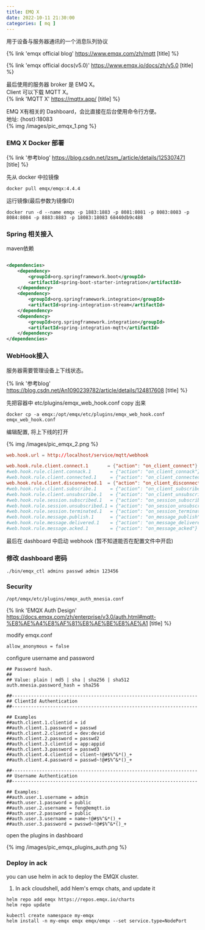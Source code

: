 ```yaml
---
title: EMQ X
date: 2022-10-11 21:30:00
categories: [ mq ]
---
```


用于设备与服务器通讯的一个消息队列协议

{% link 'emqx official blog' https://www.emqx.com/zh/mqtt [title] %}

{% link 'emqx official docs(v5.0)' https://www.emqx.io/docs/zh/v5.0 [title] %}


<!-- more -->

最后使用的服务器 broker 是 EMQ X。    
Client 可以下载 MQTT X。  
{% link 'MQTT X' https://mqttx.app/ [title] %}

EMQ X有相关的 Dashboard，会比直接在后台使用命令行方便。  
地址: {host}:18083  
{% img /images/pic_emqx_1.png %}

### EMQ X Docker 部署

{% link '参考blog' https://blog.csdn.net/lzsm_/article/details/125307471 [title] %}

先从 docker 中拉镜像

```shell
docker pull emqx/emqx:4.4.4
```

运行镜像(最后参数为镜像ID)

```shell
docker run -d --name emqx -p 1883:1883 -p 8081:8081 -p 8083:8083 -p 8084:8084 -p 8883:8883 -p 18083:18083 68440db9c488
```

### Spring 相关接入

maven依赖

```xml

<dependencies>
    <dependency>
        <groupId>org.springframework.boot</groupId>
        <artifactId>spring-boot-starter-integration</artifactId>
    </dependency>
    <dependency>
        <groupId>org.springframework.integration</groupId>
        <artifactId>spring-integration-stream</artifactId>
    </dependency>
    <dependency>
        <groupId>org.springframework.integration</groupId>
        <artifactId>spring-integration-mqtt</artifactId>
    </dependency>
</dependencies>
```

### WebHook接入

服务器需要管理设备上下线状态。

{% link '参考blog' https://blog.csdn.net/An1090239782/article/details/124817608 [title] %}

先把容器中 etc/plugins/emqx_web_hook.conf copy 出来

```shell
docker cp -a emqx:/opt/emqx/etc/plugins/emqx_web_hook.conf emqx_web_hook.conf
```

编辑配置, 将上下线的打开

{% img /images/pic_emqx_2.png %}

```conf
web.hook.url = http://localhost/service/mqtt/webhook

web.hook.rule.client.connect.1       = {"action": "on_client_connect"}
#web.hook.rule.client.connack.1       = {"action": "on_client_connack"}
#web.hook.rule.client.connected.1     = {"action": "on_client_connected"}
web.hook.rule.client.disconnected.1  = {"action": "on_client_disconnected"}
#web.hook.rule.client.subscribe.1     = {"action": "on_client_subscribe"}
#web.hook.rule.client.unsubscribe.1   = {"action": "on_client_unsubscribe"}
#web.hook.rule.session.subscribed.1   = {"action": "on_session_subscribed"}
#web.hook.rule.session.unsubscribed.1 = {"action": "on_session_unsubscribed"}
#web.hook.rule.session.terminated.1   = {"action": "on_session_terminated"}
#web.hook.rule.message.publish.1      = {"action": "on_message_publish"}
#web.hook.rule.message.delivered.1    = {"action": "on_message_delivered"}
#web.hook.rule.message.acked.1        = {"action": "on_message_acked"}

```

最后在 dashboard 中启动 webhook (暂不知道能否在配置文件中开启)

### 修改 dashboard 密码

```shell
./bin/emqx_ctl admins passwd admin 123456
```

### Security

```shell
/opt/emqx/etc/plugins/emqx_auth_mnesia.conf
```

{% link 'EMQX Auth
Design' https://docs.emqx.com/zh/enterprise/v3.0/auth.html#mqtt-%E8%AE%A4%E8%AF%81%E8%AE%BE%E8%AE%A1 [title] %}

modify emqx.conf

```txt
allow_anonymous = false
```

configure username and password

```text
## Password hash.
##
## Value: plain | md5 | sha | sha256 | sha512
auth.mnesia.password_hash = sha256

##--------------------------------------------------------------------
## ClientId Authentication
##--------------------------------------------------------------------

## Examples
##auth.client.1.clientid = id
##auth.client.1.password = passwd
##auth.client.2.clientid = dev:devid
##auth.client.2.password = passwd2
##auth.client.3.clientid = app:appid
##auth.client.3.password = passwd3
##auth.client.4.clientid = client~!@#$%^&*()_+
##auth.client.4.password = passwd~!@#$%^&*()_+

##--------------------------------------------------------------------
## Username Authentication
##--------------------------------------------------------------------

## Examples:
##auth.user.1.username = admin
##auth.user.1.password = public
##auth.user.2.username = feng@emqtt.io
##auth.user.2.password = public
##auth.user.3.username = name~!@#$%^&*()_+
##auth.user.3.password = pwsswd~!@#$%^&*()_+
```

open the plugins in dashboard

{% img /images/pic_emqx_plugins_auth.png %}

### Deploy in ack

you can use helm in ack to deploy the EMQX cluster.

1. In ack cloudshell, add hlem's emqx chats, and update it

```shell
helm repo add emqx https://repos.emqx.io/charts
helm repo update
```

```shell
kubectl create namespace my-emqx
helm install -n my-emqx emqx emqx/emqx --set service.type=NodePort
```
